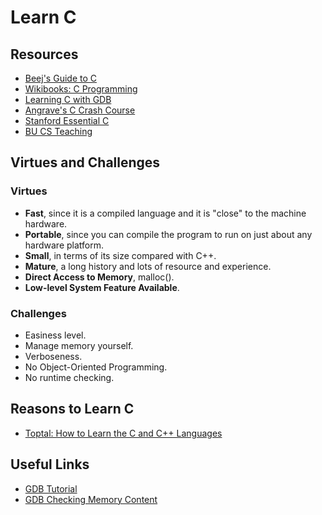 # Learn C

## Resources

* [Beej's Guide to C](https://beej.us/guide/bgc/)
* [Wikibooks: C Programming](https://en.wikibooks.org/wiki/C_Programming)
* [Learning C with GDB](https://www.recurse.com/blog/5-learning-c-with-gdb)
* [Angrave's C Crash Course](https://github.com/angrave/SystemProgramming/wiki/C-Programming%2C-Part-1%3A-Introduction)
* [Stanford Essential C](http://cslibrary.stanford.edu/101/EssentialC.pdf)
* [BU CS Teaching](https://www.cs.bu.edu/teaching/c/)

## Virtues and Challenges

### Virtues

* **Fast**, since it is a compiled language and it is "close" to the machine hardware.
* **Portable**, since you can compile the program to run on just about any hardware platform.
* **Small**, in terms of its size compared with C++.
* **Mature**, a long history and lots of resource and experience.
* **Direct Access to Memory**, malloc().
* **Low-level System Feature Available**.

### Challenges

* Easiness level.
* Manage memory yourself.
* Verboseness.
* No Object-Oriented Programming.
* No runtime checking.

## Reasons to Learn C

* [Toptal: How to Learn the C and C++ Languages](https://www.toptal.com/c/the-ultimate-list-of-resources-to-learn-c-and-c-plus-plus)

## Useful Links

* [GDB Tutorial](https://www.cs.cmu.edu/~gilpin/tutorial/)
* [GDB Checking Memory Content](http://www.delorie.com/gnu/docs/gdb/gdb_56.html)
